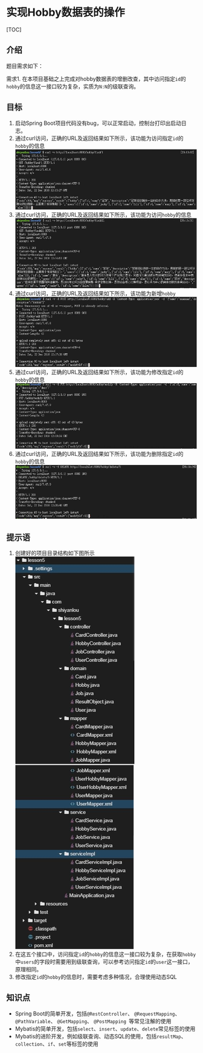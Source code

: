 # 实现Hobby数据表的操作

[TOC]

## 介绍

题目需求如下：

需求1. 在本项目基础之上完成对hobby数据表的增删改查，其中访问指定`id`的`hobby`的信息这一接口较为复杂，实质为`N:N`的级联查询。

## 目标

1. 启动Spring Boot项目代码没有bug，可以正常启动，控制台打印出启动日志。
2. 通过curl访问，正确的URL及返回结果如下所示，该功能为访问指定`id`的`hobby`的信息
   ![](./pic-challenge/3.jpg)
3. 通过curl访问，正确的URL及返回结果如下所示，该功能为访问`hobby`的信息
   ![](pic-challenge/4.jpg)
4. 通过curl访问，正确的URL及返回结果如下所示，该功能为新增`hobby`
   ![](./pic-challenge/5.jpg)
5. 通过curl访问，正确的URL及返回结果如下所示，该功能为修改指定`id`的`hobby`的信息
   ![](./pic-challenge/6.jpg)
6. 通过curl访问，正确的URL及返回结果如下所示，该功能为删除指定`id`的`hobby`的信息
   ![](./pic-challenge/7.jpg)

## 提示语

1. 创建好的项目目录结构如下图所示
   ![](./pic-challenge/1.JPG)
   ![](./pic-challenge/2.JPG)
2. 在这五个接口中，访问指定`id`的`hobby`的信息这一接口较为复杂，在获取`hobby`中`users`的字段时需要用到级联查询，可以参考访问指定`id`的`user`这一接口，原理相同。
3. 修改指定`id`的`hobby`的信息时，需要考虑多种情况，合理使用动态SQL

## 知识点

- Spring Boot的简单开发，包括`@RestController`、 `@RequestMapping`、 `@PathVariable`、 `@GetMapping`、 `@PostMapping `等常见注解的使用
- Mybatis的简单开发，包括`select`、`insert`、`update`、`delete`常见标签的使用
- Mybatis的进阶开发，例如级联查询、动态SQL的使用，包括`resultMap`、`collection`、`if`、`set`等标签的使用

